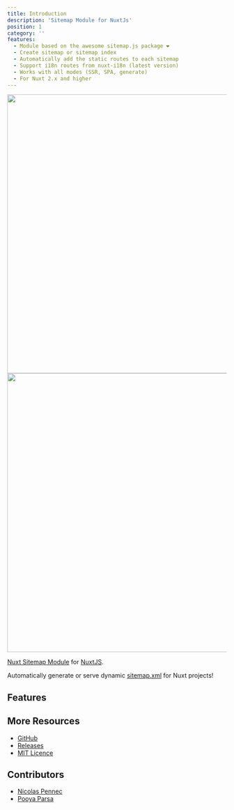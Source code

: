 ```yaml
---
title: Introduction
description: 'Sitemap Module for NuxtJs'
position: 1
category: ''
features:
  - Module based on the awesome sitemap.js package ❤️
  - Create sitemap or sitemap index
  - Automatically add the static routes to each sitemap
  - Support i18n routes from nuxt-i18n (latest version)
  - Works with all modes (SSR, SPA, generate)
  - For Nuxt 2.x and higher
---
```


<img src="/preview.png" class="light-img" width="1280" height="640" alt=""/>
<img src="/preview-dark.png" class="dark-img" width="1280" height="640" alt=""/>

[Nuxt Sitemap Module](https://github.com/nuxt-community/sitemap-module) for [NuxtJS](https://nuxtjs.org).

Automatically generate or serve dynamic [sitemap.xml](https://github.com/ekalinin/sitemap.js) for Nuxt projects!

## Features

<list :items="features"></list>

## More Resources

* [GitHub](https://github.com/nuxt-community/sitemap-module)
* [Releases](https://github.com/nuxt-community/sitemap-module/releases)
* [MIT Licence](./LICENSE)

## Contributors

- [Nicolas Pennec](https://github.com/NicoPennec)
- [Pooya Parsa](https://github.com/pi0)
